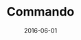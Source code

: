 ---
layout: inner
position: left
title: 'Commando'
date: 2016-06-01
categories: development
tags: C++ SDL
featured_image: '/img/posts/Commando.gif'
project_link: 'https://sandruski.github.io/gets-name-/'
button_text: 'Project Website'
button_icon: 'github'
lead_text: 'Designed and developed all WordPress themes'
---